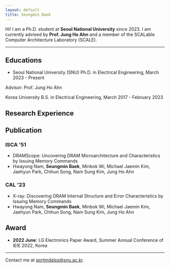 ```yaml
---
layout: default
title: Seungmin Baek
---
```


Hi! I am a Ph.D. student at **Seoul National University** since 2023. I am currently advised by **Prof. Jung Ho Ahn** and a member of the SCALable Computer Architecture Laboratory (SCALE).

---

## Educations
- Seoul National University (SNU)
Ph.D. in Electrical Engineering, March 2023 - Present

Advisor: Prof. Jung Ho Ahn

Korea University
B.S. in Electrical Engineering, March 2017 - February 2023

## Research Experience

## Publication

### ISCA '51
- DRAMScope: Uncovering DRAM Microarchitecture and Characteristics by Issuing Memory Commands
- Hwayong Nam, **Seungmin Baek**, Minbok Wi, Michael Jaemin Kim, Jaehyun Park, Chihun Song, Nam Sung Kim, Jung Ho Ahn

### CAL '23
- X-ray: Discovering DRAM Internal Structure and Error Characteristics by Issuing Memory Commands
- Hwayong Nam, **Seungmin Baek**, Minbok Wi, Michael Jaemin Kim, Jaehyun Park, Chihun Song, Nam Sung Kim, Jung Ho Ahn

## Award
- **2022 June**: LG Electronics Paper Award, Summer Annual Conference of IEIE 2022, Korea

---

Contact me at [qortmdalss@snu.ac.kr](mailto:qortmdalss@snu.ac.kr).

